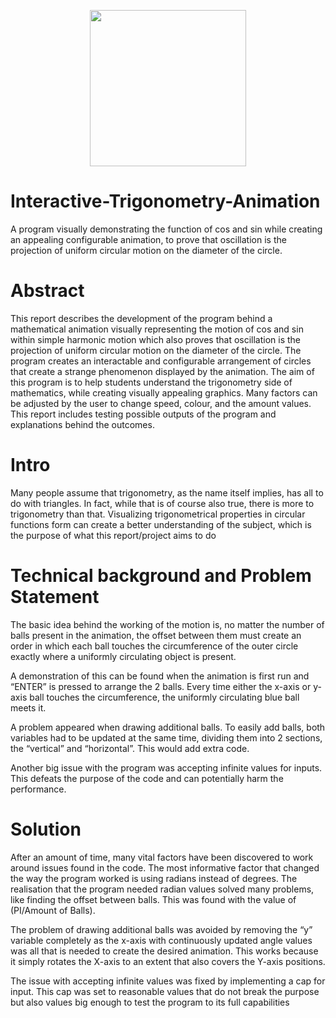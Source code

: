 <p align="center"><img src="https://user-images.githubusercontent.com/93825166/171623805-cc5c1532-dd40-497c-b396-f2fc0426c131.gif" width="250" height"250"/></p>

# Interactive-Trigonometry-Animation
A program visually demonstrating the function of cos and sin while creating an appealing configurable animation, to prove that oscillation is the projection of uniform circular motion on the diameter of the circle.

# Abstract
This report describes the development of the program behind a mathematical animation 
visually representing the motion of cos and sin within simple harmonic motion which also 
proves that oscillation is the projection of uniform circular motion on the diameter of the 
circle. The program creates an interactable and configurable arrangement of circles that 
create a strange phenomenon displayed by the animation. The aim of this program is to help 
students understand the trigonometry side of mathematics, while creating visually appealing 
graphics. Many factors can be adjusted by the user to change speed, colour, and the amount 
values. This report includes testing possible outputs of the program and explanations behind 
the outcomes.

# Intro
Many people assume that trigonometry, as the name itself implies, has all to do with triangles. In 
fact, while that is of course also true, there is more to trigonometry than that. Visualizing 
trigonometrical properties in circular functions form can create a better understanding of the 
subject, which is the purpose of what this report/project aims to do

# Technical background and Problem Statement
The basic idea behind the working of the motion is, no matter the number of balls present in 
the animation, the offset between them must create an order in which each ball touches the 
circumference of the outer circle exactly where a uniformly circulating object is present.

A demonstration of this can be found when the animation is first run and “ENTER” is pressed 
to arrange the 2 balls. Every time either the x-axis or y-axis ball touches the circumference, 
the uniformly circulating blue ball meets it.

A problem appeared when drawing additional balls. To easily add balls, both variables had to 
be updated at the same time, dividing them into 2 sections, the “vertical” and “horizontal”.
This would add extra code.

Another big issue with the program was accepting infinite values for inputs. This defeats the 
purpose of the code and can potentially harm the performance.

# Solution
After an amount of time, many vital factors have been discovered to work around issues 
found in the code. The most informative factor that changed the way the program worked is 
using radians instead of degrees. The realisation that the program needed radian values 
solved many problems, like finding the offset between balls. This was found with the value of (PI/Amount of Balls).

The problem of drawing additional balls
was avoided by removing the “y” variable 
completely as the x-axis with
continuously updated angle values was all 
that is needed to create the desired 
animation. This works because it simply 
rotates the X-axis to an extent that also 
covers the Y-axis positions.

The issue with accepting infinite values 
was fixed by implementing a cap for 
input. This cap was set to reasonable 
values that do not break the purpose but 
also values big enough to test the 
program to its full capabilities
